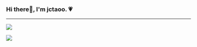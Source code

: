 ### Hi there👋, I'm jctaoo.  💗
---
![](https://github-readme-stats.vercel.app/api?username=jctaoo&count_private=true&show_icons=true)

![](https://github-readme-stats.vercel.app/api/top-langs/?username=jctaoo&hide=css,html&layout=compact)

